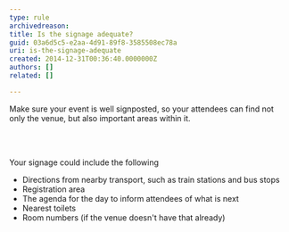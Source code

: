 ```yaml
---
type: rule
archivedreason: 
title: Is the signage adequate?
guid: 03a6d5c5-e2aa-4d91-89f8-3585508ec78a
uri: is-the-signage-adequate
created: 2014-12-31T00:36:40.0000000Z
authors: []
related: []

---
```



<p>Make sure your event is well signposted, so your attendees can find not only the venue, but also important areas within it.&#160;</p>
<br><excerpt class='endintro'></excerpt><br>
<p>​Your signage could include the following</p><ul><li>Directions from nearby transport, such as train stations and bus stops</li><li>Registration area</li><li>The agenda for the day to inform attendees of what is next</li><li>Nearest toilets</li><li>Room numbers (if the venue doesn't have that already)</li></ul>


